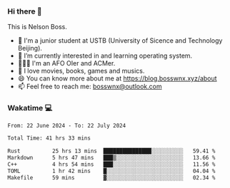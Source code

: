 ### Hi there 👋

<!--
**bosswnx/bosswnx** is a ✨ _special_ ✨ repository because its `README.md` (this file) appears on your GitHub profile.

Here are some ideas to get you started:

- 🔭 I’m currently working on ...
- 🌱 I’m currently learning ...
- 👯 I’m looking to collaborate on ...
- 🤔 I’m looking for help with ...
- 💬 Ask me about ...
- 📫 How to reach me: ...
- 😄 Pronouns: ...
- ⚡ Fun fact: ...
-->

This is Nelson Boss.

- 🏫 I'm a junior student at USTB (University of Sicence and Technology Beijing).
- 🌱 I’m currently interested in and learning operating system.
- 🧑🏻‍💻 I'm an AFO OIer and ACMer.
- 🥰 I love movies, books, games and musics.
- 😄 You can know more about me at https://blog.bosswnx.xyz/about
- 📫 Feel free to reach me: bosswnx@outlook.com

### Wakatime 💻

<!--START_SECTION:waka-->

```txt
From: 22 June 2024 - To: 22 July 2024

Total Time: 41 hrs 33 mins

Rust          25 hrs 13 mins  ███████████████░░░░░░░░░░   59.41 %
Markdown      5 hrs 47 mins   ███▒░░░░░░░░░░░░░░░░░░░░░   13.66 %
C++           4 hrs 54 mins   ███░░░░░░░░░░░░░░░░░░░░░░   11.56 %
TOML          1 hr 42 mins    █░░░░░░░░░░░░░░░░░░░░░░░░   04.04 %
Makefile      59 mins         ▓░░░░░░░░░░░░░░░░░░░░░░░░   02.34 %
```

<!--END_SECTION:waka-->

